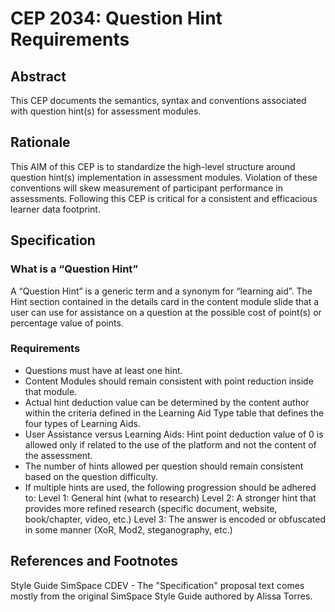 # CEP 2034: Question Hint Requirements
 
## Abstract

This CEP documents the semantics, syntax and conventions associated with question hint(s) for assessment modules. 

## Rationale

This AIM of this CEP is to standardize the high-level structure around question hint(s) implementation in assessment modules. Violation of these conventions will skew measurement of participant performance in assessments. Following this CEP is critical for a consistent and efficacious learner data footprint.  

## Specification

### What is a “Question Hint”

A “Question Hint” is a generic term and a synonym for “learning aid”. The Hint section contained in the details card in the content module slide that a user can use for assistance on a question at the possible cost of point(s) or percentage value of points.

### Requirements

*  Questions must have at least one hint.
*  Content Modules should remain consistent with point reduction inside that module.
*  Actual hint deduction value can be determined by the content author within the criteria defined in the Learning Aid Type table that defines the four types of Learning Aids. 
*  User Assistance versus Learning Aids: Hint point deduction value of 0 is allowed only if related to the use of the platform and not the content of the assessment.
*  The number of hints allowed per question should remain consistent based on the question difficulty.
* If multiple hints are used, the following progression should be adhered to:
    Level 1: General hint (what to research)
    Level 2: A stronger hint that provides more refined research (specific document, website, book/chapter, video, etc.)
    Level 3: The answer is encoded or obfuscated in some manner (XoR, Mod2, steganography, etc.)


## References and Footnotes

Style Guide SimSpace CDEV - The "Specification" proposal text comes mostly from the original SimSpace Style Guide authored by Alissa Torres.


